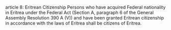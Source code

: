 article 8: Eritrean Citizenship
Persons who have acquired Federal nationality in Eritrea under the Federal Act
(Section A, paragraph 6 of the General Assembly Resolution 390 A (V)) and have been granted Eritrean citizenship in accordance with the laws of Eritrea shall be citizens of Eritrea.
<ul>
</ul>
